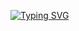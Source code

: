 [![Typing SVG](https://readme-typing-svg.demolab.com/?lines=howdy+peeps;Second+line+of+text)](https://git.io/typing-svg)
